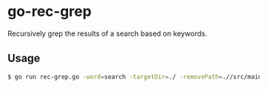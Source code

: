 # go-rec-grep

Recursively grep the results of a search based on keywords.

## Usage

```sh
$ go run rec-grep.go -word=search -targetDir=./ -removePath=.//src/main
```

